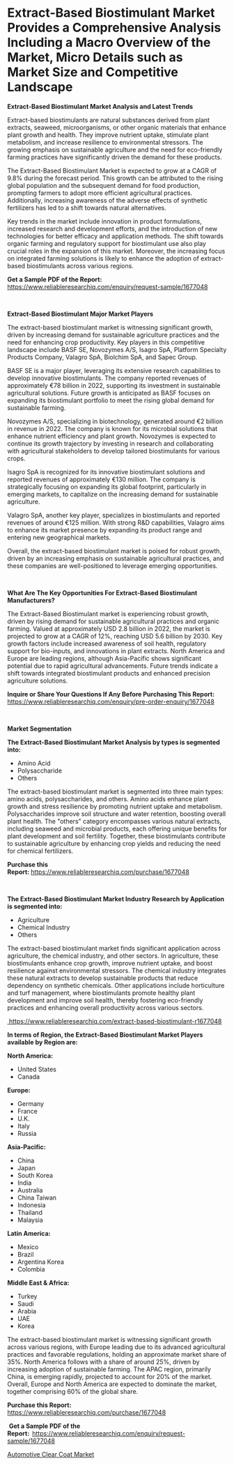 <p><h1>Extract-Based Biostimulant Market Provides a Comprehensive Analysis Including a Macro Overview of the Market, Micro Details such as Market Size and Competitive Landscape</h1></p><p><strong>Extract-Based Biostimulant Market Analysis and Latest Trends</strong></p>
<p><p>Extract-based biostimulants are natural substances derived from plant extracts, seaweed, microorganisms, or other organic materials that enhance plant growth and health. They improve nutrient uptake, stimulate plant metabolism, and increase resilience to environmental stressors. The growing emphasis on sustainable agriculture and the need for eco-friendly farming practices have significantly driven the demand for these products.</p><p>The Extract-Based Biostimulant Market is expected to grow at a CAGR of 9.8% during the forecast period. This growth can be attributed to the rising global population and the subsequent demand for food production, prompting farmers to adopt more efficient agricultural practices. Additionally, increasing awareness of the adverse effects of synthetic fertilizers has led to a shift towards natural alternatives. </p><p>Key trends in the market include innovation in product formulations, increased research and development efforts, and the introduction of new technologies for better efficacy and application methods. The shift towards organic farming and regulatory support for biostimulant use also play crucial roles in the expansion of this market. Moreover, the increasing focus on integrated farming solutions is likely to enhance the adoption of extract-based biostimulants across various regions.</p></p>
<p><strong>Get a Sample PDF of the Report:&nbsp;</strong> <a href="https://www.reliableresearchiq.com/enquiry/request-sample/1677048?utm_campaign=2302&utm_medium=2&utm_source=Github&utm_content=ia&utm_term=24032025&utm_id=extract-based-biostimulant">https://www.reliableresearchiq.com/enquiry/request-sample/1677048</a></p>
<p>&nbsp;</p>
<p><strong>Extract-Based Biostimulant Major Market Players</strong></p>
<p><p>The extract-based biostimulant market is witnessing significant growth, driven by increasing demand for sustainable agriculture practices and the need for enhancing crop productivity. Key players in this competitive landscape include BASF SE, Novozymes A/S, Isagro SpA, Platform Specialty Products Company, Valagro SpA, Biolchim SpA, and Sapec Group.</p><p>BASF SE is a major player, leveraging its extensive research capabilities to develop innovative biostimulants. The company reported revenues of approximately €78 billion in 2022, supporting its investment in sustainable agricultural solutions. Future growth is anticipated as BASF focuses on expanding its biostimulant portfolio to meet the rising global demand for sustainable farming.</p><p>Novozymes A/S, specializing in biotechnology, generated around €2 billion in revenue in 2022. The company is known for its microbial solutions that enhance nutrient efficiency and plant growth. Novozymes is expected to continue its growth trajectory by investing in research and collaborating with agricultural stakeholders to develop tailored biostimulants for various crops.</p><p>Isagro SpA is recognized for its innovative biostimulant solutions and reported revenues of approximately €130 million. The company is strategically focusing on expanding its global footprint, particularly in emerging markets, to capitalize on the increasing demand for sustainable agriculture.</p><p>Valagro SpA, another key player, specializes in biostimulants and reported revenues of around €125 million. With strong R&D capabilities, Valagro aims to enhance its market presence by expanding its product range and entering new geographical markets.</p><p>Overall, the extract-based biostimulant market is poised for robust growth, driven by an increasing emphasis on sustainable agricultural practices, and these companies are well-positioned to leverage emerging opportunities.</p></p>
<p>&nbsp;</p>
<p><strong>What Are The Key Opportunities For Extract-Based Biostimulant Manufacturers?</strong></p>
<p><p>The Extract-Based Biostimulant market is experiencing robust growth, driven by rising demand for sustainable agricultural practices and organic farming. Valued at approximately USD 2.8 billion in 2022, the market is projected to grow at a CAGR of 12%, reaching USD 5.6 billion by 2030. Key growth factors include increased awareness of soil health, regulatory support for bio-inputs, and innovations in plant extracts. North America and Europe are leading regions, although Asia-Pacific shows significant potential due to rapid agricultural advancements. Future trends indicate a shift towards integrated biostimulant products and enhanced precision agriculture solutions.</p></p>
<p><strong>Inquire or Share Your Questions If Any Before Purchasing This Report:</strong> <a href="https://www.reliableresearchiq.com/enquiry/pre-order-enquiry/1677048?utm_campaign=2302&utm_medium=2&utm_source=Github&utm_content=ia&utm_term=24032025&utm_id=extract-based-biostimulant">https://www.reliableresearchiq.com/enquiry/pre-order-enquiry/1677048</a></p>
<p>&nbsp;</p>
<p><strong>Market Segmentation</strong></p>
<p><strong>The Extract-Based Biostimulant Market Analysis by types is segmented into:</strong></p>
<p><ul><li>Amino Acid</li><li>Polysaccharide</li><li>Others</li></ul></p>
<p><p>The extract-based biostimulant market is segmented into three main types: amino acids, polysaccharides, and others. Amino acids enhance plant growth and stress resilience by promoting nutrient uptake and metabolism. Polysaccharides improve soil structure and water retention, boosting overall plant health. The "others" category encompasses various natural extracts, including seaweed and microbial products, each offering unique benefits for plant development and soil fertility. Together, these biostimulants contribute to sustainable agriculture by enhancing crop yields and reducing the need for chemical fertilizers.</p></p>
<p><strong>Purchase this Report:&nbsp;</strong><a href="https://www.reliableresearchiq.com/purchase/1677048?utm_campaign=2302&utm_medium=2&utm_source=Github&utm_content=ia&utm_term=24032025&utm_id=extract-based-biostimulant">https://www.reliableresearchiq.com/purchase/1677048</a></p>
<p>&nbsp;</p>
<p><strong>The Extract-Based Biostimulant Market Industry Research by Application is segmented into:</strong></p>
<p><ul><li>Agriculture</li><li>Chemical Industry</li><li>Others</li></ul></p>
<p><p>The extract-based biostimulant market finds significant application across agriculture, the chemical industry, and other sectors. In agriculture, these biostimulants enhance crop growth, improve nutrient uptake, and boost resilience against environmental stressors. The chemical industry integrates these natural extracts to develop sustainable products that reduce dependency on synthetic chemicals. Other applications include horticulture and turf management, where biostimulants promote healthy plant development and improve soil health, thereby fostering eco-friendly practices and enhancing overall productivity across various sectors.</p></p>
<p><a href="https://www.reliableresearchiq.com/extract-based-biostimulant-r1677048?utm_campaign=2302&utm_medium=2&utm_source=Github&utm_content=ia&utm_term=24032025&utm_id=extract-based-biostimulant">&nbsp;https://www.reliableresearchiq.com/extract-based-biostimulant-r1677048</a></p>
<p><strong>In terms of Region, the Extract-Based Biostimulant Market Players available by Region are:</strong></p>
<p>
    <p> <strong> North America: </strong>
        <ul>
            <li>United States</li>
            <li>Canada</li>
        </ul>
        </p> 
    <p> <strong> Europe: </strong>
        <ul>
            <li>Germany</li>
            <li>France</li>
            <li>U.K.</li>
            <li>Italy</li>
            <li>Russia</li>
        </ul>
        </p> 
    <p> <strong> Asia-Pacific: </strong>
        <ul>
            <li>China</li>
            <li>Japan</li>
            <li>South Korea</li>
            <li>India</li>
            <li>Australia</li>
            <li>China Taiwan</li>
            <li>Indonesia</li>
            <li>Thailand</li>
            <li>Malaysia</li>
        </ul>
        </p> 
    <p> <strong> Latin America: </strong>
        <ul>
            <li>Mexico</li>
            <li>Brazil</li>
            <li>Argentina Korea</li>
            <li>Colombia</li>
        </ul>
        </p> 
    <p> <strong> Middle East & Africa: </strong>
        <ul>
            <li>Turkey</li>
            <li>Saudi</li>
            <li>Arabia</li>
            <li>UAE</li>
            <li>Korea</li>
        </ul>
    </p>
    </p>
<p><p>The extract-based biostimulant market is witnessing significant growth across various regions, with Europe leading due to its advanced agricultural practices and favorable regulations, holding an approximate market share of 35%. North America follows with a share of around 25%, driven by increasing adoption of sustainable farming. The APAC region, primarily China, is emerging rapidly, projected to account for 20% of the market. Overall, Europe and North America are expected to dominate the market, together comprising 60% of the global share.</p></p>
<p><strong>Purchase this Report: </strong><a href="https://www.reliableresearchiq.com/purchase/1677048?utm_campaign=2302&utm_medium=2&utm_source=Github&utm_content=ia&utm_term=24032025&utm_id=extract-based-biostimulant">https://www.reliableresearchiq.com/purchase/1677048</a></p>
<p>&nbsp;<strong>Get a Sample PDF of the Report:&nbsp;&nbsp;</strong><a href="https://www.reliableresearchiq.com/enquiry/request-sample/1677048?utm_campaign=2302&utm_medium=2&utm_source=Github&utm_content=ia&utm_term=24032025&utm_id=extract-based-biostimulant">https://www.reliableresearchiq.com/enquiry/request-sample/1677048</a></p>
<p><strong></strong></p>
<p><p><a href="https://github.com/kathiestrine5ty/Market-Research-Report-List-1/blob/main/automotive-clear-coat-market.md?utm_campaign=2302&utm_medium=2&utm_source=Github&utm_content=ia&utm_term=24032025&utm_id=extract-based-biostimulant">Automotive Clear Coat Market</a></p></p>